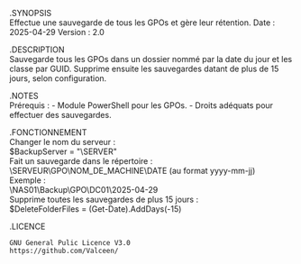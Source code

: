 .SYNOPSIS<br>
    Effectue une sauvegarde de tous les GPOs et gère leur rétention.
    Date    : 2025-04-29
    Version : 2.0

.DESCRIPTION<br>
    Sauvegarde tous les GPOs dans un dossier nommé par la date du jour et les classe par GUID.
    Supprime ensuite les sauvegardes datant de plus de 15 jours, selon configuration.

.NOTES<br>
    Prérequis :
    - Module PowerShell pour les GPOs.
    - Droits adéquats pour effectuer des sauvegardes.

.FONCTIONNEMENT<br>
    Changer le nom du serveur :<br>
    $BackupServer = "\\SERVER"<br>
    Fait un sauvegarde dans le répertoire :<br> 
    \\SERVEUR\\GPO\\NOM_DE_MACHINE\\DATE (au format yyyy-mm-jj)<br>
    Exemple :<br>
    \\NAS01\Backup\GPO\DC01\2025-04-29<br>
    Supprime toutes les sauvegardes de plus 15 jours :<br>
    $DeleteFolderFiles = (Get-Date).AddDays(-15)

.LICENCE  

    GNU General Pulic Licence V3.0
    https://github.com/Valceen/

